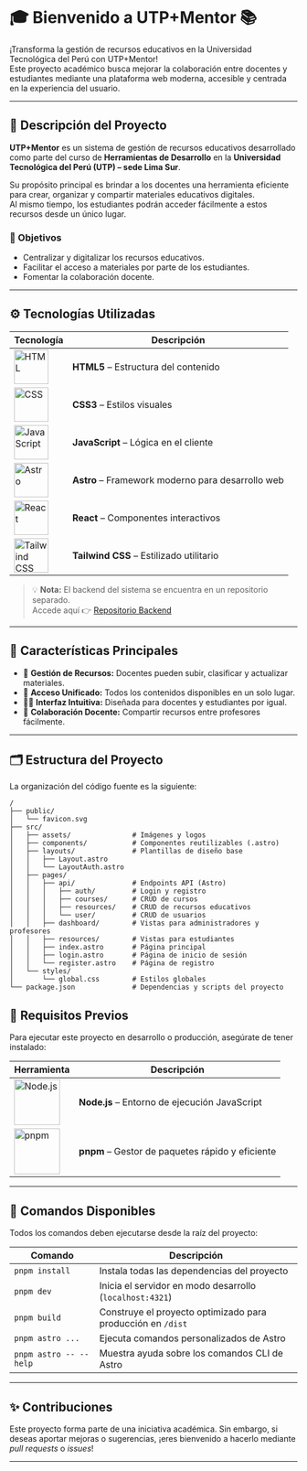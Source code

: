 # 🎓 Bienvenido a UTP+Mentor 📚

¡Transforma la gestión de recursos educativos en la Universidad Tecnológica del Perú con UTP+Mentor!  
Este proyecto académico busca mejorar la colaboración entre docentes y estudiantes mediante una plataforma web moderna, accesible y centrada en la experiencia del usuario.

---

## 📘 Descripción del Proyecto

**UTP+Mentor** es un sistema de gestión de recursos educativos desarrollado como parte del curso de **Herramientas de Desarrollo** en la **Universidad Tecnológica del Perú (UTP) – sede Lima Sur**.

Su propósito principal es brindar a los docentes una herramienta eficiente para crear, organizar y compartir materiales educativos digitales.  
Al mismo tiempo, los estudiantes podrán acceder fácilmente a estos recursos desde un único lugar.

### 🎯 Objetivos

- Centralizar y digitalizar los recursos educativos.
- Facilitar el acceso a materiales por parte de los estudiantes.
- Fomentar la colaboración docente.

---

## ⚙️ Tecnologías Utilizadas

| Tecnología | Descripción |
|-----------|-------------|
| <a href="https://developer.mozilla.org/es/docs/Web/HTML" target="_blank"><img src="https://upload.wikimedia.org/wikipedia/commons/6/61/HTML5_logo_and_wordmark.svg" alt="HTML" width="60"/></a> | **HTML5** – Estructura del contenido |
| <a href="https://developer.mozilla.org/es/docs/Web/CSS" target="_blank"><img src="https://upload.wikimedia.org/wikipedia/commons/d/d5/CSS3_logo_and_wordmark.svg" alt="CSS" width="60"/></a> | **CSS3** – Estilos visuales |
| <a href="https://developer.mozilla.org/es/docs/Web/JavaScript" target="_blank"><img src="https://upload.wikimedia.org/wikipedia/commons/6/6a/JavaScript-logo.png" alt="JavaScript" width="60"/></a> | **JavaScript** – Lógica en el cliente |
| <a href="https://astro.build/" target="_blank"><img src="https://astro.build/assets/press/astro-icon-light.png" alt="Astro" width="60"/></a> | **Astro** – Framework moderno para desarrollo web |
| <a href="https://react.dev/" target="_blank"><img src="https://upload.wikimedia.org/wikipedia/commons/a/a7/React-icon.svg" alt="React" width="60"/></a> | **React** – Componentes interactivos |
| <a href="https://tailwindcss.com/" target="_blank"><img src="https://upload.wikimedia.org/wikipedia/commons/d/d5/Tailwind_CSS_Logo.svg" alt="Tailwind CSS" width="60"/></a> | **Tailwind CSS** – Estilizado utilitario |


> 💡 **Nota:** El backend del sistema se encuentra en un repositorio separado.  
> Accede aquí 👉 [Repositorio Backend](https://github.com/CesarAlarcongG/ProyectoHDW)

---

## 🌟 Características Principales

- 📂 **Gestión de Recursos:** Docentes pueden subir, clasificar y actualizar materiales.
- 🔗 **Acceso Unificado:** Todos los contenidos disponibles en un solo lugar.
- 👩‍🏫 **Interfaz Intuitiva:** Diseñada para docentes y estudiantes por igual.
- 🤝 **Colaboración Docente:** Compartir recursos entre profesores fácilmente.

---

## 🗂️ Estructura del Proyecto

La organización del código fuente es la siguiente:

```text
/
├── public/
│   └── favicon.svg
├── src/
│   ├── assets/               # Imágenes y logos
│   ├── components/           # Componentes reutilizables (.astro)
│   ├── layouts/              # Plantillas de diseño base
│   │   ├── Layout.astro
│   │   └── LayoutAuth.astro
│   ├── pages/
│   │   ├── api/              # Endpoints API (Astro)
│   │   │   ├── auth/         # Login y registro
│   │   │   ├── courses/      # CRUD de cursos
│   │   │   ├── resources/    # CRUD de recursos educativos
│   │   │   └── user/         # CRUD de usuarios
│   │   ├── dashboard/        # Vistas para administradores y profesores
│   │   ├── resources/        # Vistas para estudiantes
│   │   ├── index.astro       # Página principal
│   │   ├── login.astro       # Página de inicio de sesión
│   │   └── register.astro    # Página de registro
│   └── styles/
│       └── global.css        # Estilos globales
└── package.json              # Dependencias y scripts del proyecto
```

## 🧰 Requisitos Previos

Para ejecutar este proyecto en desarrollo o producción, asegúrate de tener instalado:

| Herramienta | Descripción |
|-------------|-------------|
| <a href="https://nodejs.org" target="_blank"><img src="https://upload.wikimedia.org/wikipedia/commons/d/d9/Node.js_logo.svg" alt="Node.js" width="80"/></a> | **Node.js** – Entorno de ejecución JavaScript |
| <a href="https://pnpm.io" target="_blank"><img src="https://upload.wikimedia.org/wikipedia/commons/c/c1/Pnpm_logo.svg" alt="pnpm" width="80"/></a> | **pnpm** – Gestor de paquetes rápido y eficiente |

---

## 🧞 Comandos Disponibles

Todos los comandos deben ejecutarse desde la raíz del proyecto:

| Comando                  | Descripción                                                         |
|--------------------------|---------------------------------------------------------------------|
| `pnpm install`           | Instala todas las dependencias del proyecto                         |
| `pnpm dev`               | Inicia el servidor en modo desarrollo (`localhost:4321`)            |
| `pnpm build`             | Construye el proyecto optimizado para producción en `/dist`         |
| `pnpm astro ...`         | Ejecuta comandos personalizados de Astro                            |
| `pnpm astro -- --help`   | Muestra ayuda sobre los comandos CLI de Astro                       |

---

## ✨ Contribuciones

Este proyecto forma parte de una iniciativa académica. Sin embargo, si deseas aportar mejoras o sugerencias, ¡eres bienvenido a hacerlo mediante _pull requests_ o _issues_!

---
